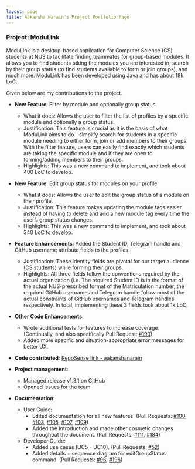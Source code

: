 ```yaml
---
layout: page
title: Aakansha Narain's Project Portfolio Page
---
```


### Project: ModuLink

ModuLink is a desktop-based application for Computer Science (CS) students at NUS to facilitate finding teammates for group-based modules. It allows you to find students taking the modules you are interested in, search by their group status (to find students available to form or join groups), and much more. ModuLink has been developed using Java and has about 18k LoC.

Given below are my contributions to the project.

* **New Feature**: Filter by module and optionally group status
    * What it does: Allows the user to filter the list of profiles by a specific module and optionally a group status.
    * Justification: This feature is crucial as it is the basis of what ModuLink aims to do - simplify search for students in a specific module needing to either form, join or add members to their groups. With the filter feature, users can easily find exactly which students are taking the specific module and if they are open to forming/adding members to their groups.
    * Highlights: This was a new command to implement, and took about 400 LoC to develop.

* **New Feature**: Edit group status for modules on your profile
    * What it does: Allows the user to edit the group status of a module on their profile.
    * Justification: This feature makes updating the module tags easier instead of having to delete and add a new module tag every time the user’s group status changes.
    * Highlights: This was a new command to implement, and took about 340 LoC to develop.

* **Feature Enhancements**: Added the Student ID, Telegram handle and GitHub username attribute fields to the profiles.
    * Justification: These identity fields are pivotal for our target audience (CS students) while forming their groups.
    * Highlights: All three fields follow the conventions required by the actual organization (i.e. The required Student ID is in the format of the actual NUS-prescribed format of the Matriculation number, the required GitHub username and Telegram handle follow most of the actual constraints of GitHub usernames and Telegram handles respectively. In total, implementing these 3 fields took about 1k LoC.

* **Other Code Enhancements**:
    * Wrote additional tests for features to increase coverage. (Continually, and also specifically Pull Request: [\#190](https://github.com/AY2122S1-CS2103T-W12-4/tp/pull/190))
    * Added more specific and situation-appropriate error messages for better UX.
  
* **Code contributed**: [RepoSense link - aakanshanarain](https://nus-cs2103-ay2122s1.github.io/tp-dashboard/?search=aakanshanarain&sort=groupTitle&sortWithin=title&since=2021-09-17&timeframe=commit&mergegroup=&groupSelect=groupByRepos&breakdown=false)

* **Project management**:
    * Managed release v1.3.1 on GitHub
    * Opened issues for the team

* **Documentation**:
  * User Guide:
    * Edited documentation for all new features. (Pull Requests: [\#100](https://github.com/AY2122S1-CS2103T-W12-4/tp/pull/100), [\#103](https://github.com/AY2122S1-CS2103T-W12-4/tp/pull/103), [\#105](https://github.com/AY2122S1-CS2103T-W12-4/tp/pull/105), [\#107](https://github.com/AY2122S1-CS2103T-W12-4/tp/pull/107), [\#109](https://github.com/AY2122S1-CS2103T-W12-4/tp/pull/109))
    * Added the Introduction and made other cosmetic changes throughout the document. (Pull Requests: [\#111](https://github.com/AY2122S1-CS2103T-W12-4/tp/pull/111), [\#184](https://github.com/AY2122S1-CS2103T-W12-4/tp/pull/184))
  * Developer Guide:
    * Added use cases (UC5 - UC10). (Pull Requests: [\#52](https://github.com/AY2122S1-CS2103T-W12-4/tp/pull/52))
    * Added details + sequence diagram for editGroupStatus command. (Pull Requests: [\#96](https://github.com/AY2122S1-CS2103T-W12-4/tp/pull/96), [\#196](https://github.com/AY2122S1-CS2103T-W12-4/tp/pull/196))
